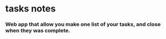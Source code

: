 # tasks notes
### Web app that allow you make one list of your tasks, and close when they was complete.
